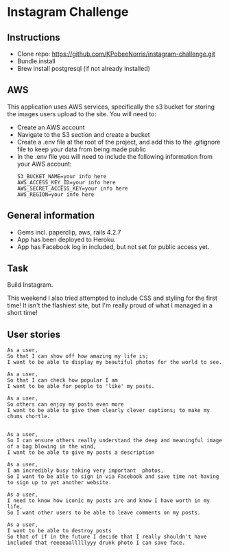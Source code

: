 Instagram Challenge
===================

Instructions
-------
* Clone repo: https://github.com/KPobeeNorris/instagram-challenge.git
* Bundle install
* Brew install postgresql (if not already installed)

AWS
-----
This application uses AWS services, specifically the s3 bucket for storing the images users upload to the site.  You will need to:
* Create an AWS account
* Navigate to the S3 section and create a bucket
* Create a .env file at the root of the project, and add this to the .gitignore file to keep your data from being made public
* In the .env file you will need to include the following information from your AWS account:
  ```
  S3_BUCKET_NAME=your info here
  AWS_ACCESS_KEY_ID=your info here
  AWS_SECRET_ACCESS_KEY=your info here
  AWS_REGION=your info here
  ```
General information
-----

* Gems incl. paperclip, aws, rails 4.2.7
* App has been deployed to Heroku.
* App has Facebook log in included, but not set for public access yet.

Task
-----

Build Instagram.

This weekend I also tried attempted to include CSS and styling for the first time!  It isn't the flashiest site, but I'm really proud of what I managed in a short time!

User stories
----

```
As a user,
So that I can show off how amazing my life is;
I want to be able to display my beautiful photos for the world to see.

As a user,
So that I can check how popular I am
I want to be able for people to 'like' my posts.

As a user,  
So others can enjoy my posts even more
I want to be able to give them clearly clever captions; to make my chums chortle.


As a user,  
So I can ensure others really understand the deep and meaningful image of a bag blowing in the wind,
I want to be able to give my posts a description

As a user,
I am incredibly busy taking very important  photos,
So I want to be able to sign in via Facebook and save time not having to sign up to yet another website.

As a user,  
I need to know how iconic my posts are and know I have worth in my life,
So I want other users to be able to leave comments on my posts.

As a user,
I want to be able to destroy posts
So that of if in the future I decide that I really shouldn't have included that reeeeaalllllyyy drunk photo I can save face.
```
